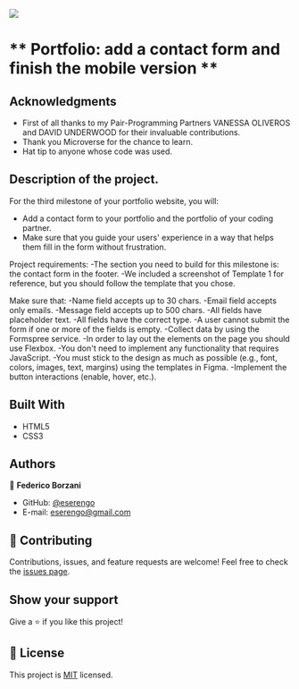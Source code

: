 ![](https://img.shields.io/badge/Microverse-blueviolet)

# ** Portfolio: add a contact form and finish the mobile version **

## Acknowledgments

- First of all thanks to my Pair-Programming Partners VANESSA OLIVEROS and DAVID UNDERWOOD for their invaluable contributions.
- Thank you Microverse for the chance to learn.
- Hat tip to anyone whose code was used.

## Description of the project.

For the third milestone of your portfolio website, you will:
- Add a contact form to your portfolio and the portfolio of your coding partner.
- Make sure that you guide your users' experience in a way that helps them fill in the form without frustration.

Project requirements:
-The section you need to build for this milestone is: the contact form in the footer.
-We included a screenshot of Template 1 for reference, but you should follow the template that you chose.

Make sure that:
-Name field accepts up to 30 chars.
-Email field accepts only emails.
-Message field accepts up to 500 chars.
-All fields have placeholder text.
-All fields have the correct type.
-A user cannot submit the form if one or more of the fields is empty.
-Collect data by using the Formspree service.
-In order to lay out the elements on the page you should use Flexbox.
-You don't need to implement any functionality that requires JavaScript.
-You must stick to the design as much as possible (e.g., font, colors, images, text, margins) using the templates in Figma.
-Implement the button interactions (enable, hover, etc.).


## Built With

- HTML5
- CSS3

## Authors

👤 **Federico Borzani**

- GitHub: [@eserengo](https://github.com/eserengo)
- E-mail: eserengo@gmail.com

## 🤝 Contributing

Contributions, issues, and feature requests are welcome!
Feel free to check the [issues page](../../issues/).

## Show your support

Give a ⭐️ if you like this project!


## 📝 License

This project is [MIT](./MIT.md) licensed.